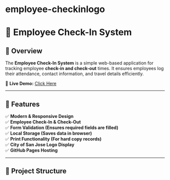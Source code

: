 # employee-checkinlogo
# 🚀 Employee Check-In System

## 📌 Overview
The **Employee Check-In System** is a simple web-based application for tracking employee **check-in and check-out** times. It ensures employees log their attendance, contact information, and travel details efficiently.

🔗 **Live Demo:** [Click Here](https://devphank.github.io/employee-checkin/)  

---

## 🎯 Features
✅ **Modern & Responsive Design**  
✅ **Employee Check-In & Check-Out**  
✅ **Form Validation (Ensures required fields are filled)**  
✅ **Local Storage (Saves data in browser)**  
✅ **Print Functionality (For hard copy records)**  
✅ **City of San Jose Logo Display**  
✅ **GitHub Pages Hosting**  

---

## 📂 Project Structure
